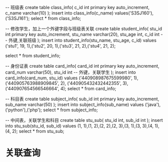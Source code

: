 -- 班级表
create table class_info(
    c_id int primary key auto_increment,
    c_name varchar(10)
);
insert into class_info(c_name) values('S3SJ160'),('S3SJ161');
select * from class_info;

-- 修改学生，加上一个外键字段与班级表关联
create table student_info(
    stu_id int primary key auto_increment,
    stu_name varchar(20),
    stu_age int,
    c_id int  -- 外键,关联班级
);
insert into student_info(stu_name, stu_age, c_id) values
('stu1', 19, 1),('stu2', 20, 1),('stu3', 21, 2),('stu4', 21, 2);

select * from student_info;

-- 身份证表
create table card_info(
    card_id int primary key auto_increment,
    card_num varchar(50),
    stu_id int -- 外键，关联学生
);
insert into card_info(card_num, stu_id) values
('440908987675599980', 1),
('440905763988909845', 2),
('440905432432442355', 3),
('440907654566546664', 4);
select * from card_info;

-- 科目表
create table subject_info(
    sub_id int primary key auto_increment,
    sub_name varchar(50)
);
insert into subject_info(sub_name) values
('java'),('python'),('php');
select * from subject_info;

-- 中间表，关联学生和科目
create table stu_sub(
    stu_id int,
    sub_id int
);
insert into stu_sub(stu_id, sub_id) values
(1, 1),(1, 2),(2, 2),(2, 3),(3, 1),(3, 3),(4, 1),(4, 2);
select * from stu_sub;




# 关联查询